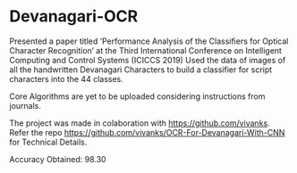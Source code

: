 # Devanagari-OCR

Presented a paper titled ‘Performance Analysis of the Classifiers for Optical Character Recognition’ at the Third International Conference on Intelligent Computing and Control Systems (ICICCS 2019)
Used the data of images of all the handwritten Devanagari Characters to build a classifier for script characters into the 44 classes.

Core Algorithms are yet to be uploaded considering instructions from journals.

The project was made in colaboration with https://github.com/vivanks.
Refer the repo https://github.com/vivanks/OCR-For-Devanagari-With-CNN for Technical Details.

Accuracy Obtained: 98.30
